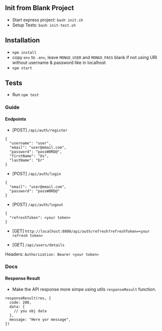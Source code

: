## Init from Blank Project
- Start express project: `bash init.sh`
- Setup Tests: `bash init-test.sh` 

## Installation
- `npm install`
- copy `env` to `.env`, leave `MONGO_USER` and `MONGO_PASS` blank if not using URI without username & password like in localhost
- `npm start`

## Tests
- Run `npm test`

### Guide
#### Endpoints
- [POST] `/api/auth/register`
```
{
  "username": "user",
  "email": "user@email.com",
  "password": "passW0RD@",
  "firstName": "Us",
  "lastName": "Er"
}
```

- [POST] `/api/auth/login`
```
{
  "email": "user@email.com",
  "password": "passW0RD@"
}
```

- [POST] `/api/auth/logout`
```
{
  "refreshToken": <your token>
}
```

- [GET] `http://localhost:8080/api/auth/refresh?refreshToken=<your refresh token>`


- [GET] `/api/users/details`

Headers: `Authorization: Bearer <your token>`

### Docs
#### Response Result
- Make the API response more simpe using utils `responseResult` function.
```
responseResult(res, {
  code: 200,
  data: {
    // you obj data
  },
  message: "Here yor message",
})
```